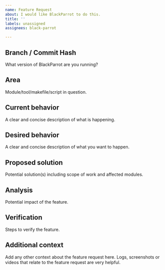 ```yaml
---
name: Feature Request
about: I would like BlackParrot to do this.
title: ''
labels: unassigned
assignees: black-parrot

---
```


## Branch / Commit Hash
What version of BlackParrot are you running?

## Area
Module/tool/makefile/script in question.

## Current behavior
A clear and concise description of what is happening.

## Desired behavior
A clear and concise description of what you want to happen.

## Proposed solution
Potential solution(s) including scope of work and affected modules.

## Analysis
Potential impact of the feature.

## Verification
Steps to verify the feature.

## Additional context
Add any other context about the feature request here.
Logs, screenshots or videos that relate to the feature request are very helpful.

